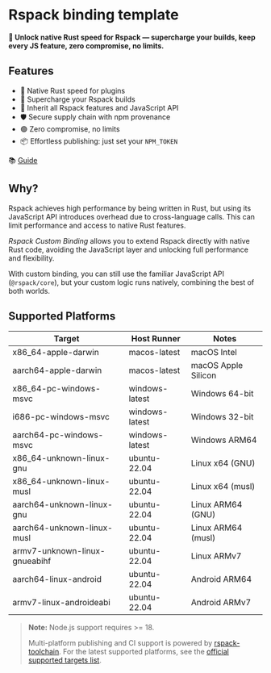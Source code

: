 # Rspack binding template

**🚀 Unlock native Rust speed for Rspack — supercharge your builds, keep every JS feature, zero compromise, no limits.**

## Features

- 🦀 Native Rust speed for plugins
- 🚀 Supercharge your Rspack builds
- 🧩 Inherit all Rspack features and JavaScript API
- 🛡️ Secure supply chain with npm provenance
- 🟢 Zero compromise, no limits
- 📦 Effortless publishing: just set your `NPM_TOKEN`

📚 [Guide](https://rspack-contrib.github.io/rspack-rust-book/custom-binding/getting-started/index.html)

## Why?

Rspack achieves high performance by being written in Rust, but using its JavaScript API introduces overhead due to cross-language calls. This can limit performance and access to native Rust features.

_Rspack Custom Binding_ allows you to extend Rspack directly with native Rust code, avoiding the JavaScript layer and unlocking full performance and flexibility.

With custom binding, you can still use the familiar JavaScript API (`@rspack/core`), but your custom logic runs natively, combining the best of both worlds.

## Supported Platforms

| Target                        | Host Runner    | Notes               |
| ----------------------------- | -------------- | ------------------- |
| x86_64-apple-darwin           | macos-latest   | macOS Intel         |
| aarch64-apple-darwin          | macos-latest   | macOS Apple Silicon |
| x86_64-pc-windows-msvc        | windows-latest | Windows 64-bit      |
| i686-pc-windows-msvc          | windows-latest | Windows 32-bit      |
| aarch64-pc-windows-msvc       | windows-latest | Windows ARM64       |
| x86_64-unknown-linux-gnu      | ubuntu-22.04   | Linux x64 (GNU)     |
| x86_64-unknown-linux-musl     | ubuntu-22.04   | Linux x64 (musl)    |
| aarch64-unknown-linux-gnu     | ubuntu-22.04   | Linux ARM64 (GNU)   |
| aarch64-unknown-linux-musl    | ubuntu-22.04   | Linux ARM64 (musl)  |
| armv7-unknown-linux-gnueabihf | ubuntu-22.04   | Linux ARMv7         |
| aarch64-linux-android         | ubuntu-22.04   | Android ARM64       |
| armv7-linux-androideabi       | ubuntu-22.04   | Android ARMv7       |

> **Note:** Node.js support requires >= 18.
>
> Multi-platform publishing and CI support is powered by [rspack-toolchain](https://github.com/rspack-contrib/rspack-toolchain). For the latest supported platforms, see the [official supported targets list](https://github.com/rspack-contrib/rspack-toolchain/tree/main?tab=readme-ov-file#supported-targets).
